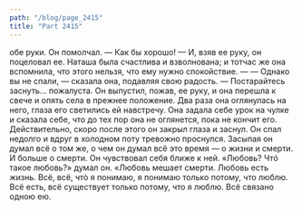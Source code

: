 ```yaml
---
path: "/blog/page_2415"
title: "Part 2415"
---
```


обе руки.
Он помолчал.
— Как бы хорошо! — И, взяв ее руку, он поцеловал ее.
Наташа была счастлива и взволнована; и тотчас же она вспомнила, что этого нельзя, что ему нужно спокойствие. —
— Однако вы не спали, — сказала она, подавляя свою радость. — Постарайтесь заснуть... пожалуста.
Он выпустил, пожав, ее руку, и она перешла к свече и опять села в прежнее положение. Два раза она оглянулась на него, глаза его светились ей навстречу. Она задала себе урок на чулке и сказала себе, что до тех пор она не оглянется, пока не кончит его.
Действительно, скоро после этого он закрыл глаза и заснул. Он спал недолго и вдруг в холодном поту тревожно проснулся.
Засыпая он думал всё о том же, о чем он думал всё это время — о жизни и смерти. И больше о смерти. Он чувствовал себя ближе к ней.
«Любовь? Чтó такое любовь?» думал он.
«Любовь мешает смерти. Любовь есть жизнь. Всё, всё, чтò я понимаю, я понимаю только потому, что люблю. Всё есть, всё существует только потому, что я люблю. Всё связано одною ею.
